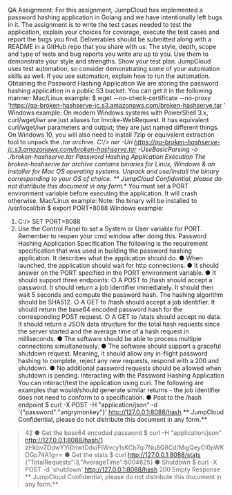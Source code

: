 
QA Assignment:
For this assignment, JumpCloud has implemented a password hashing application in Golang
and we have intentionally left bugs in it. The assignment is to write the test cases needed to
test the application, explain your choices for coverage, execute the test cases and report the
bugs you find. Deliverables should be submitted along with a README in a GitHub repo that
you share with us.
The style, depth, scope and type of tests and bug reports you write are up to you. Use them to
demonstrate your style and strengths. Show your test plan. JumpCloud uses test automation, so
consider demonstrating some of your automation skills as well. If you use automation, explain
how to run the automation.
Obtaining the Password Hashing Application
We are storing the password hashing application in a public S3 bucket. You can get it in the
following manner:
Mac/Linux example:
$ wget --no-check-certificate --no-proxy
‘https://qa-broken-hashserve-jc.s3.amazonaws.com/broken-hashserve.tar
’
Windows example:
On modern Windows systems with PowerShell 3.x, curl/wget/iwr are just aliases for
Invoke-WebRequest. It has equivalent curl/wget/iwr parameters and output; they are just
named different things. On Windows 10, you will also need to install 7zip or equivalent
extraction tool to unpack the *.tar archive.
C:/> iwr -Uri
https://qa-broken-hashserve-jc.s3.amazonaws.com/broken-hashserve.tar
-UseBasicParsing -o ./broken-hashserve.tar
Password Hashing Application Execution
The broken-hashserve.tar archive contains binaries for Linux, Windows & an installer for
Mac OS operating systems. Unpack and use/install the binary corresponding to your OS of
choice.
** JumpCloud Confidential, please do not distribute this document in any form.**
You must set a PORT environment variable before executing the application. It will crash
otherwise.
Mac/Linux example:
Note: the binary will be installed to /usr/local/bin
$ export PORT=8088
Windows example:
1. C:/> SET PORT=8088
2. Use the Control Panel to set a System or User variable for
PORT. Remember to reopen your cmd window after doing this.
Password Hashing Application Specification
The following is the requirement specification that was used in building the password hashing
application. It describes what the application should do.
● When launched, the application should wait for http connections.
● It should answer on the PORT specified in the PORT environment variable.
● It should support three endpoints:
○ A POST to /hash should accept a password. It should return a job identifier
immediately. It should then wait 5 seconds and compute the password hash.
The hashing algorithm should be SHA512.
○ A GET to /hash should accept a job identifier. It should return the base64
encoded password hash for the corresponding POST request.
○ A GET to /stats should accept no data. It should return a JSON data structure
for the total hash requests since the server started and the average time of a
hash request in milliseconds.
● The software should be able to process multiple connections simultaneously.
● The software should support a graceful shutdown request. Meaning, it should allow any
in-flight password hashing to complete, reject any new requests, respond with a 200 and
shutdown.
● No additional password requests should be allowed when shutdown is pending.
Interacting with the Password Hashing Application
You can interact/test the application using curl. The following are examples that would/should
generate similar returns - the job identifier does not need to conform to a specification.
● Post to the /hash endpoint
$ curl -X POST -H "application/json" -d '{"password":"angrymonkey"}'
http://127.0.0.1:8088/hash
** JumpCloud Confidential, please do not distribute this document in any form.**
> 42
● Get the base64 encoded password
$ curl -H "application/json" http://127.0.0.1:8088/hash/1
> zHkbvZDdwYYiDnwtDdv/FIWvcy1sKCb7qi7Nu8Q8Cd/MqjQeyCI0pWKDGp74A1g==
● Get the stats
$ curl http://127.0.0.1:8088/stats
> {"TotalRequests":3,"AverageTime":5004625}
● Shutdown
$ curl -X POST -d 'shutdown' http://127.0.0.1:8088/hash
> 200 Empty Response
** JumpCloud Confidential, please do not distribute this document in any form.**